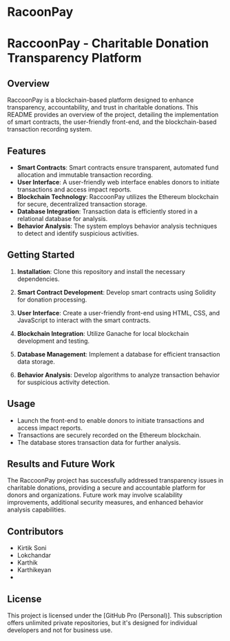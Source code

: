 # RacoonPay
# RaccoonPay - Charitable Donation Transparency Platform

## Overview

RaccoonPay is a blockchain-based platform designed to enhance transparency, accountability, and trust in charitable donations. This README provides an overview of the project, detailing the implementation of smart contracts, the user-friendly front-end, and the blockchain-based transaction recording system.

## Features

- **Smart Contracts**: Smart contracts ensure transparent, automated fund allocation and immutable transaction recording.
- **User Interface**: A user-friendly web interface enables donors to initiate transactions and access impact reports.
- **Blockchain Technology**: RaccoonPay utilizes the Ethereum blockchain for secure, decentralized transaction storage.
- **Database Integration**: Transaction data is efficiently stored in a relational database for analysis.
- **Behavior Analysis**: The system employs behavior analysis techniques to detect and identify suspicious activities.

## Getting Started

1. **Installation**: Clone this repository and install the necessary dependencies.

2. **Smart Contract Development**: Develop smart contracts using Solidity for donation processing.

3. **User Interface**: Create a user-friendly front-end using HTML, CSS, and JavaScript to interact with the smart contracts.

4. **Blockchain Integration**: Utilize Ganache for local blockchain development and testing.

5. **Database Management**: Implement a database for efficient transaction data storage.

6. **Behavior Analysis**: Develop algorithms to analyze transaction behavior for suspicious activity detection.

## Usage

- Launch the front-end to enable donors to initiate transactions and access impact reports.
- Transactions are securely recorded on the Ethereum blockchain.
- The database stores transaction data for further analysis.

## Results and Future Work

The RaccoonPay project has successfully addressed transparency issues in charitable donations, providing a secure and accountable platform for donors and organizations. Future work may involve scalability improvements, additional security measures, and enhanced behavior analysis capabilities.

## Contributors

- Kirtik Soni
- Lokchandar
- Karthik
- Karthikeyan
- 
## License

This project is licensed under the [GitHub Pro (Personal)]. This subscription offers unlimited private repositories, but it's designed for individual developers and not for business use.

